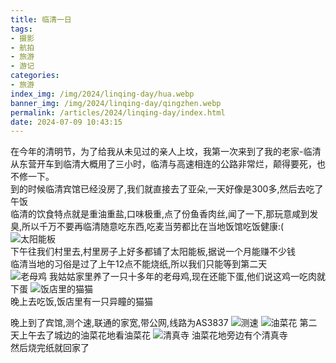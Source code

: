 ```yaml
---
title: 临清一日
tags:
- 摄影
- 航拍
- 旅游
- 游记
categories: 
- 旅游
index_img: /img/2024/linqing-day/hua.webp
banner_img: /img/2024/linqing-day/qingzhen.webp
permalink: /articles/2024/linqing-day/index.html
date: 2024-07-09 10:43:15
---
```

在今年的清明节，为了给我从未见过的亲人上坟，我第一次来到了我的老家-临清     
从东营开车到临清大概用了三小时，临清与高速相连的公路非常烂，颠得要死，也不修一下。      
到的时候临清宾馆已经没房了,我们就直接去了亚朵,一天好像是300多,然后去吃了午饭    
临清的饮食特点就是重油重盐,口味极重,点了份鱼香肉丝,闻了一下,那玩意咸到发臭,所以千万不要再临清随意吃东西,吃麦当劳都比在当地饭馆吃饭健康:(        
![太阳能板](/img/2024/linqing-day/sun.webp)   
下午往我们村里去,村里房子上好多都铺了太阳能板,据说一个月能赚不少钱  
临清当地的习俗是过了上午12点不能烧纸,所以我们只能等到第二天      
![老母鸡](/img/2024/linqing-day/hens.webp)
我姑姑家里养了一只十多年的老母鸡,现在还能下蛋,他们说这鸡一吃肉就下蛋 
![饭店里的猫猫](/img/2024/linqing-day/cat.webp)       
晚上去吃饭,饭店里有一只异瞳的猫猫       

晚上到了宾馆,测个速,联通的家宽,带公网,线路为AS3837
![测速](/img/2024/linqing-day/speedtest.webp)
![油菜花](/img/2024/linqing-day/hua.webp)
第二天上午去了城边的油菜花地看油菜花
![清真寺](/img/2024/linqing-day/qingzhen.webp)
油菜花地旁边有个清真寺      
然后烧完纸就回家了